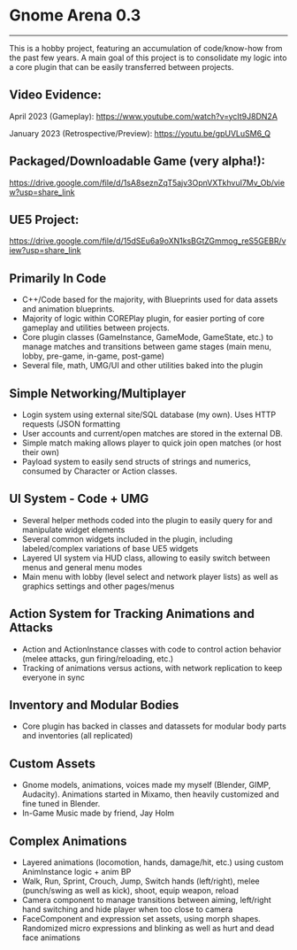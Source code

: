# Gnome Arena 0.3
-------------------
This is a hobby project, featuring an accumulation of code/know-how from the past few years.
A main goal of this project is to consolidate my logic into a core plugin that can be easily transferred between projects.

## Video Evidence:
April 2023 (Gameplay): https://www.youtube.com/watch?v=ycIt9J8DN2A

January 2023 (Retrospective/Preview): https://youtu.be/gpUVLuSM6_Q

## Packaged/Downloadable Game (very alpha!):
https://drive.google.com/file/d/1sA8seznZqT5ajv3OpnVXTkhvuI7Mv_Ob/view?usp=share_link

## UE5 Project:
https://drive.google.com/file/d/15dSEu6a9oXN1ksBGtZGmmog_reS5GEBR/view?usp=share_link

## Primarily In Code
- C++/Code based for the majority, with Blueprints used for data assets and animation blueprints.
- Majority of logic within COREPlay plugin, for easier porting of core gameplay and utilities between projects.
- Core plugin classes (GameInstance, GameMode, GameState, etc.) to manage matches and transitions between game stages (main menu, lobby, pre-game, in-game, post-game)
- Several file, math, UMG/UI and other utilities baked into the plugin

## Simple Networking/Multiplayer
- Login system using external site/SQL database (my own). Uses HTTP requests (JSON formatting
- User accounts and current/open matches are stored in the external DB.
- Simple match making allows player to quick join open matches (or host their own)
- Payload system to easily send structs of strings and numerics, consumed by Character or Action classes.

## UI System - Code + UMG
- Several helper methods coded into the plugin to easily query for and manipulate widget elements
- Several common widgets included in the plugin, including labeled/complex variations of base UE5 widgets
- Layered UI system via HUD class, allowing to easily switch between menus and general menu modes
- Main menu with lobby (level select and network player lists) as well as graphics settings and other pages/menus

## Action System for Tracking Animations and Attacks
- Action and ActionInstance classes with code to control action behavior (melee attacks, gun firing/reloading, etc.)
- Tracking of animations versus actions, with network replication to keep everyone in sync

## Inventory and Modular Bodies
- Core plugin has backed in classes and datassets for modular body parts and inventories (all replicated)

## Custom Assets
- Gnome models, animations, voices made my myself (Blender, GIMP, Audacity). Animations started in Mixamo, then heavily customized and fine tuned in Blender.
- In-Game Music made by friend, Jay Holm

## Complex Animations
- Layered animations (locomotion, hands, damage/hit, etc.) using custom AnimInstance logic + anim BP
- Walk, Run, Sprint, Crouch, Jump, Switch hands (left/right), melee (punch/swing as well as kick), shoot, equip weapon, reload
- Camera component to manage transitions between aiming, left/right hand switching and hide player when too close to camera
- FaceComponent and expression set assets, using morph shapes. Randomized micro expressions and blinking as well as hurt and dead face animations
